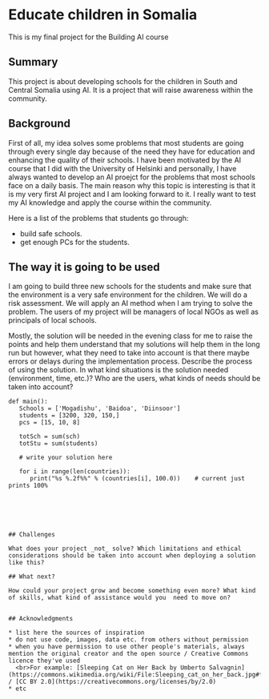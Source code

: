 

# Educate children in Somalia 

This is my final project for the Building AI course

## Summary

This project is about developing schools for the children in South and Central Somalia using AI. It is a project that will raise awareness within the community. 


## Background

First of all, my idea solves some problems that most students are going through every single day because of the need they have for education and enhancing the quality of their schools. I have been motivated by the AI course that I did with the University of Helsinki and personally, I have always wanted to develop an AI proejct for the problems that most schools face on a daily basis. 
The main reason why this topic is interesting is that it is my very first AI project and I am looking forward to it. I really want to test my AI knowledge and apply the course within the community. 


Here is a list of the problems that students go through:
* build safe schools. 
* get enough PCs for the students. 



## The way it is going to be used 


I am going to build three new schools for the students and make sure that the environment is a very safe environment for the children. We will do a risk assessment. We will apply an AI method when I am trying to solve the problem. The users of my project will be managers of local NGOs as well as principals of local schools. 


Mostly, the solution will be needed in the evening class for me to raise the points and help them understand that my solutions will help them in the long run but however, what they need to take into account is that there maybe errors or delays during the implementation process. 
Describe the process of using the solution. In what kind situations is the solution needed (environment, time, etc.)? Who are the users, what kinds of needs should be taken into account?



```
def main():
   Schools = ['Mogadishu', 'Baidoa', 'Diinsoor']
   students = [3200, 320, 150,]  
   pcs = [15, 10, 8]

   totSch = sum(sch)
   totStu = sum(students)

   # write your solution here

   for i in range(len(countries)):
      print("%s %.2f%%" % (countries[i], 100.0))    # current just prints 100%






## Challenges

What does your project _not_ solve? Which limitations and ethical considerations should be taken into account when deploying a solution like this?

## What next?

How could your project grow and become something even more? What kind of skills, what kind of assistance would you  need to move on? 


## Acknowledgments

* list here the sources of inspiration 
* do not use code, images, data etc. from others without permission
* when you have permission to use other people's materials, always mention the original creator and the open source / Creative Commons licence they've used
  <br>For example: [Sleeping Cat on Her Back by Umberto Salvagnin](https://commons.wikimedia.org/wiki/File:Sleeping_cat_on_her_back.jpg#filelinks) / [CC BY 2.0](https://creativecommons.org/licenses/by/2.0)
* etc
